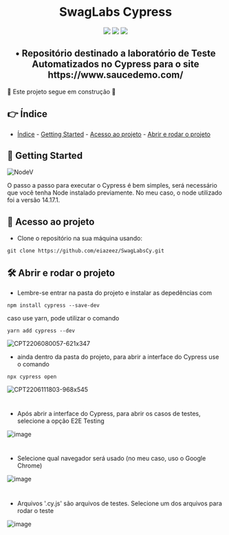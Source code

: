 <h1 align="center"> SwagLabs Cypress </h1>

<p align="center">
<img src="https://img.shields.io/badge/LICENSE-MIT-green"/> 
<img src="https://img.shields.io/badge/CYPRESS-10.1.0-green"/>
<img src="https://img.shields.io/badge/STATUS-WORKING-yellow"/>
</p>

<h2 align="center"> • Repositório destinado a laboratório de Teste Automatizados no Cypress para o site https://www.saucedemo.com/ </h2>

:construction: Este projeto segue em construção :construction:

## 👉 Índice 

* [Índice](#-índice) - [Getting Started](#-getting-started) - [Acesso ao projeto](#-acesso-ao-projeto) - [Abrir e rodar o projeto](#️-abrir-e-rodar-o-projeto)


## 🏁 Getting Started

![NodeV](https://img.shields.io/badge/NODE-14.17.1-blue)

O passo a passo para executar o Cypress é bem simples, será necessário que você tenha Node instalado previamente. No meu caso, o node utilizado foi a versão 14.17.1.

## 📁 Acesso ao projeto

* Clone o repositório na sua máquina usando:
```
git clone https://github.com/eiazeez/SwagLabsCy.git
```

## 🛠️ Abrir e rodar o projeto

* Lembre-se entrar na pasta do projeto e instalar as depedências com
```
npm install cypress --save-dev
```
caso use yarn, pode utilizar o comando
```
yarn add cypress --dev
```

![CPT2206080057-621x347](https://user-images.githubusercontent.com/92765887/172528698-9dbcfb13-1319-448d-9b3a-b60bb2878b8f.gif)


* ainda dentro da pasta do projeto, para abrir a interface do Cypress use o comando
```
npx cypress open
```

![CPT2206111803-968x545](https://user-images.githubusercontent.com/92765887/173204817-b4bf7af7-e3d7-43ab-be25-ef6dcee200c4.gif)


#
* Após abrir a interface do Cypress, para abrir os casos de testes, selecione a opção E2E Testing 

![image](https://user-images.githubusercontent.com/92765887/173204646-0233450e-f20a-4895-a20d-35a4717f696e.png)

#
* Selecione qual navegador será usado (no meu caso, uso o Google Chrome)

![image](https://user-images.githubusercontent.com/92765887/173204664-0bb0cc6a-5bc9-4786-8447-6ce1144ccdec.png)

#
* Arquivos '.cy.js' são arquivos de testes. Selecione um dos arquivos para rodar o teste

![image](https://user-images.githubusercontent.com/92765887/173204701-7fe991d1-3496-49ee-bec7-049543ff5238.png)







